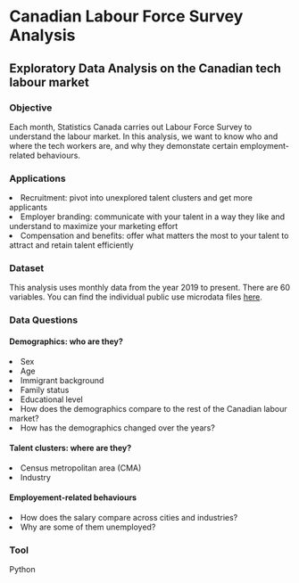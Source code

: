 # Canadian Labour Force Survey Analysis
## Exploratory Data Analysis on the Canadian tech labour market

### Objective
Each month, Statistics Canada carries out Labour Force Survey to understand the labour market. 
In this analysis, we want to know who and where the tech workers are, and why they demonstate certain employment-related behaviours.

### Applications
<li> Recruitment: pivot into unexplored talent clusters and get more applicants </li>
<li> Employer branding: communicate with your talent in a way they like and understand to maximize your marketing effort </li>
<li> Compensation and benefits: offer what matters the most to your talent to attract and retain talent efficiently </li>

### Dataset
This analysis uses monthly data from the year 2019 to present. There are 60 variables.
You can find the individual public use microdata files [here](https://www150.statcan.gc.ca/n1/en/catalogue/71M0001X).

### Data Questions
#### Demographics: who are they?
<li> Sex </li>
<li> Age </li>
<li> Immigrant background </li>
<li> Family status </li>
<li> Educational level </li>
<li> How does the demographics compare to the rest of the Canadian labour market? </li>
<li> How has the demographics changed over the years? </li>

#### Talent clusters: where are they?
<li> Census metropolitan area (CMA) </li>
<li> Industry </li>

#### Employement-related behaviours
<li> How does the salary compare across cities and industries? </li>
<li> Why are some of them unemployed? </li>

### Tool
Python
